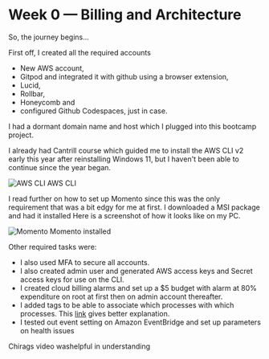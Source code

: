 # Week 0 — Billing and Architecture

So, the journey begins...

First off, I created all the required accounts

- New AWS account, 
- Gitpod and integrated it with github using a browser extension, 
- Lucid, 
- Rollbar, 
- Honeycomb and 
- configured Github Codespaces, just in case.


I had a dormant domain name and host which I plugged into this bootcamp project.


I already had Cantrill course which guided me to install the AWS CLI v2 early this year after reinstalling Windows 11, but I haven't been able to continue since the year began.

![AWS CLI](https://user-images.githubusercontent.com/109069039/220363490-a3041b52-2cd3-4d29-a6a5-bde2beeb4a9a.png)
AWS CLI


I read further on how to set up Momento since this was the only requirement that was a bit edgy for me at first. I downloaded a MSI package and had it installed
Here is a screenshot of how it looks like on my PC.

![Momento](https://user-images.githubusercontent.com/109069039/220365880-af8e2ec5-227c-420b-8458-10766edc52ac.png)
Momento installed


Other required tasks were:
- I also used MFA to secure all accounts.
- I also created admin user and generated AWS access keys and Secret access keys for use on the CLI. 
- I created cloud billing alarms and set up a $5 budget with alarm at 80% expenditure on root at first then on admin account thereafter.
- I added tags to be able to associate which processes with which processes. This [link](https://cloudacademy.com/blog/aws-tags-important/) gives better explanation. 
- I tested out event setting on Amazon EventBridge and set up parameters on health issues


Chirags video washelpful in understanding
